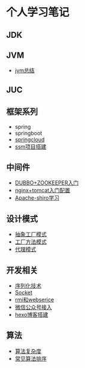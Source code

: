 # 个人学习笔记

## JDK



## JVM
- [jvm总结](https://github.com/mk-passby/JavaNodes/JVM/jvm总结.md)


## JUC



## 框架系列
- spring
- springboot
- [springcloud](https://github.com/mk-passby/springcloud2020/README.md)
- [ssm项目搭建](https://github.com/mk-passby/JavaNodes/框架系列/ssm项目搭建.md)


## 中间件
- [DUBBO+ZOOKEEPER入门](https://github.com/mk-passby/JavaNodes/中间件/dubbo/DUBBO+ZOOKEEPER入门.md)
- [nginx+tomcat入门配置](https://github.com/mk-passby/JavaNodes/中间件/nginx/nginx+tomcat入门配置.md)
- [Apache-shiro学习](https://github.com/mk-passby/JavaNodes/中间件/shiro/Apache-shiro学习.md)

## 设计模式
- [抽象工厂模式](https://github.com/mk-passby/JavaNodes/设计模式/抽象工厂模式.md)
- [工厂方法模式](https://github.com/mk-passby/JavaNodes/设计模式/工厂方法模式.md)
- [代理模式](https://github.com/mk-passby/JavaNodes/设计模式/代理模式.md)
## 开发相关
- [序列化技术](https://github.com/mk-passby/JavaNodes/开发相关/序列化.md)
- [Socket](https://github.com/mk-passby/JavaNodes/开发相关/Socket.md)
- [rmi和webserice](https://github.com/mk-passby/JavaNodes/开发相关/rmi和webserice.md)
- [微信公众号接入](https://github.com/mk-passby/JavaNodes/开发相关/微信公众号接入.md)
- [hexo博客搭建](https://github.com/mk-passby/JavaNodes/开发相关/hexo博客搭建.md)


## 算法
- [算法复杂度](https://github.com/mk-passby/JavaNodes/算法/算法复杂度.md)
- [常见算法排序](https://github.com/mk-passby/JavaNodes/算法/常见算法排序.md)